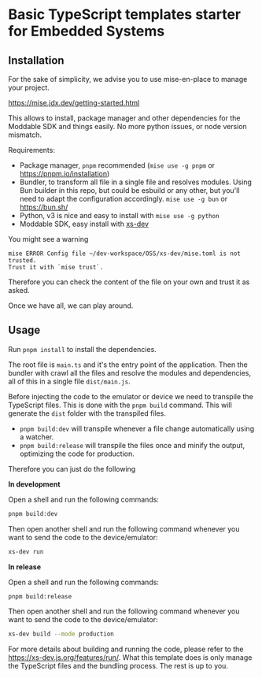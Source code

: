 # Basic TypeScript templates starter for Embedded Systems

## Installation

For the sake of simplicity, we advise you to use mise-en-place to manage your project.

https://mise.jdx.dev/getting-started.html

This allows to install, package manager and other dependencies for the Moddable SDK and things easily. No more python issues, or node version mismatch.

Requirements:

- Package manager, `pnpm` recommended (`mise use -g pnpm` or https://pnpm.io/installation)
- Bundler, to transform all file in a single file and resolves modules. Using Bun builder in this repo, but could be esbuild or any other, but you'll need to adapt the configuration accordingly.
  `mise use -g bun` or https://bun.sh/
- Python, v3 is nice and easy to install with `mise use -g python`
- Moddable SDK, easy install with [xs-dev ](https://xs-dev.js.org/features/setup/)

You might see a warning

```
mise ERROR Config file ~/dev-workspace/OSS/xs-dev/mise.toml is not trusted.
Trust it with `mise trust`.
```

Therefore you can check the content of the file on your own and trust it as asked.

Once we have all, we can play around.

## Usage

Run `pnpm install` to install the dependencies.

The root file is `main.ts` and it's the entry point of the application. Then the bundler with crawl all the files and resolve the modules and dependencies, all of this in a single file `dist/main.js`.

Before injecting the code to the emulator or device we need to transpile the TypeScript files. This is done with the `pnpm build` command. This will generate the `dist` folder with the transpiled files.

- `pnpm build:dev` will transpile whenever a file change automatically using a watcher.
- `pnpm build:release` will transpile the files once and minify the output, optimizing the code for production.

Therefore you can just do the following

**In development**

Open a shell and run the following commands:

```bash
pnpm build:dev
```

Then open another shell and run the following command whenever you want to send the code to the device/emulator:

```bash
xs-dev run
```

**In release**

Open a shell and run the following commands:

```bash
pnpm build:release
```

Then open another shell and run the following command whenever you want to send the code to the device/emulator:

```bash
xs-dev build --mode production
```

For more details about building and running the code, please refer to the https://xs-dev.js.org/features/run/.
What this template does is only manage the TypeScript files and the bundling process. The rest is up to you.
